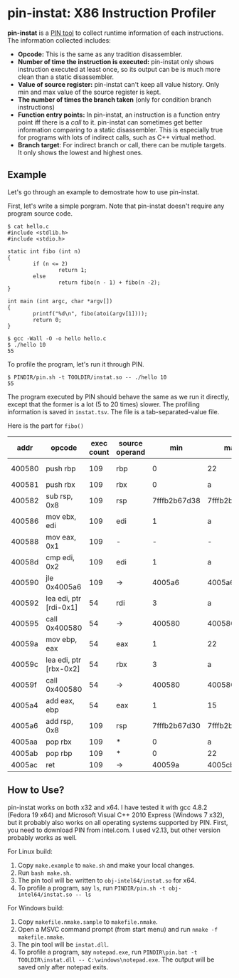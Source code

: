 # pin-instat: X86 Instruction Profiler

**pin-instat** is a [PIN tool](https://software.intel.com/en-us/articles/pintool/) to collect runtime information of each instructions. The information collected includes:

* **Opcode:** This is the same as any tradition disassembler.
* **Number of time the instruction is executed:** pin-instat only shows instruction executed at least once, so its output can be is much more clean than a static disassembler.
* **Value of source register:** pin-instat can't keep all value history. Only min and max value of the source register is kept.
* **The number of times the branch taken** (only for condition branch instructions)
* **Function entry points:** In pin-instat, an instruction is a function entry point iff there is a *call* to it. pin-instat can sometimes get better information comparing to a static disassembler. This is especially true for programs with lots of indirect calls, such as C++ virtual method.
* **Branch target**: For indirect branch or call, there can be mutiple targets. It only shows the lowest and highest ones.

## Example
Let's go through an example to demostrate how to use pin-instat.

First, let's write a simple porgram. Note that pin-instat doesn't require any program source code.

```
$ cat hello.c
#include <stdlib.h>
#include <stdio.h>

static int fibo (int n)
{
        if (n <= 2)
                return 1;
        else
                return fibo(n - 1) + fibo(n -2);
}

int main (int argc, char *argv[])
{
        printf("%d\n", fibo(atoi(argv[1])));
        return 0;
}

$ gcc -Wall -O -o hello hello.c
$ ./hello 10
55
```

To profile the program, let's run it through PIN.
```
$ PINDIR/pin.sh -t TOOLDIR/instat.so -- ./hello 10
55
```

The program executed by PIN should behave the same as we run it directly, except that the former is a lot (5 to 20 times) slower. The profiling information is saved in `instat.tsv`. The file is a tab-separated-value file.

Here is the part for `fibo()`

addr | opcode | exec count | source operand | min | max | extra info
---- | ------ | ---------- | -------------- | --- | --- | ----------
400580 | push rbp | 109 | rbp | 0 | 22 | entry: [hello].fibo
400581 | push rbx | 109 | rbx | 0 | a
400582 | sub rsp, 0x8 | 109 | rsp | 7fffb2b67d38 | 7fffb2b67e38
400586 | mov ebx, edi | 109 | edi | 1 | a
400588 | mov eax, 0x1 | 109 | - | - | -
40058d | cmp edi, 0x2 | 109 | edi | 1 | a
400590 | jle 0x4005a6 | 109 | -> | 4005a6 | 4005a6 | brtaken: 55
400592 | lea edi, ptr [rdi-0x1] | 54 | rdi | 3 | a
400595 | call 0x400580 | 54 | -> | 400580 | 400580 | target: [hello].fibo
40059a | mov ebp, eax | 54 | eax | 1 | 22
40059c | lea edi, ptr [rbx-0x2] | 54 | rbx | 3 | a
40059f | call 0x400580 | 54 | -> | 400580 | 400580 | target: [hello].fibo
4005a4 | add eax, ebp | 54 | eax | 1 | 15
4005a6 | add rsp, 0x8 | 109 | rsp | 7fffb2b67d30 | 7fffb2b67e30
4005aa | pop rbx | 109 | * | 0 | a
4005ab | pop rbp | 109 | * | 0 | 22
4005ac | ret  | 109 | -> | 40059a | 4005cb

## How to Use?

pin-instat works on both x32 and x64. I have tested it with gcc 4.8.2 (Fedora 19 x64) and Microsoft Visual C++ 2010 Express (Windows 7 x32), but it probably also works on all operating systems supported by PIN. First, you need to download PIN from intel.com. I used v2.13, but other version probably works as well.

For Linux build:

1. Copy `make.example` to `make.sh` and make your local changes.
2. Run `bash make.sh`.
3. The pin tool will be written to `obj-intel64/instat.so` for x64.
4. To profile a program, say `ls`, run `PINDIR/pin.sh -t obj-intel64/instat.so -- ls`

For Windows build:

1. Copy `makefile.nmake.sample` to `makefile.nmake`.
2. Open a MSVC command prompt (from start menu) and run `nmake -f makefile.nmake`.
3. The pin tool will be `instat.dll`.
4. To profile a program, say `notepad.exe`, run `PINDIR\pin.bat -t TOOLDIR\instat.dll -- C:\windows\notepad.exe`. The output will be saved only after notepad exits.
